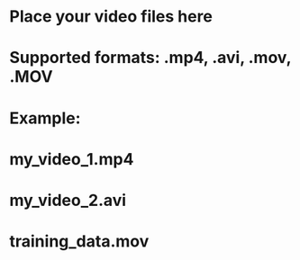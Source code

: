 # Place your video files here
# Supported formats: .mp4, .avi, .mov, .MOV
# 
# Example:
# my_video_1.mp4
# my_video_2.avi
# training_data.mov
